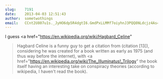 ```yaml
---
slug:    7191
date:    2013-04-03 12:51:43
author:  sometwothings
email:   CCnt2U807u1s._JyHO6dp5R4dgtI6.GmdPxLLMMf7oiyhnJ3PQQ8NLdcjz4As=
---
```


I guess <a href="https://en.wikipedia.org/wiki/Hagbard_Celine"
>Hagbard Celine</a> is a funny guy to get a citation
from (citation [13]), considering he was created for a book written as
early as 1975 (and thus way before the internet), with <a
href="https://en.wikipedia.org/wiki/The_Illuminatus!_Trilogy"
>the book itself</a> having an interesting take on
conspiracy theories (according to wikipedia, I haven't read the book).
